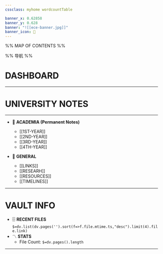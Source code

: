 ```yaml
---
cssclass: myhome wordcountTable

banner_x: 0.62858
banner_y: 0.628
banner: "![[ece-banner.jpg]]"
banner_icon: 📔
---
```


%% MAP OF CONTENTS %%

%% 导航 %%

# DASHBOARD
---

# UNIVERSITY NOTES

---


- 💼 **ACADEMIA (Permanent Notes)** 
	- [[1ST-YEAR]]
	- [[2ND-YEAR]]
	- [[3RD-YEAR]]
	- [[4TH-YEAR]]

- 📔 **GENERAL**
    - [[LINKS]]
    - [[RESEARH]]
    - [[RESOURCES]]
    - [[TIMELINES]]


---
# VAULT INFO

- 🗄️ **RECENT FILES**
 `$=dv.list(dv.pages('').sort(f=>f.file.mtime.ts,"desc").limit(4).file.link)`
-  〽️ **STATS**
	-  File Count: `$=dv.pages().length`
    

---
